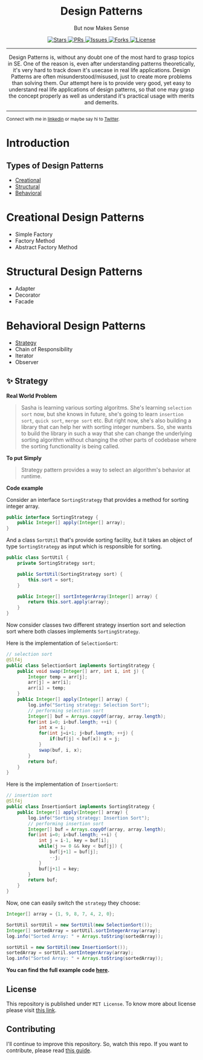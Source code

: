 <h1 align="center">Design Patterns</h1>
<p align="center">But now Makes Sense</p>
<p align="center">
    <span>
        <a href="https://github.com/reyadussalahin/design-patterns/stargazers">
            <img alt="Stars" src="https://img.shields.io/github/stars/reyadussalahin/design-patterns?style=flat&color=magenta">
        </a>
    </span>
    <span>
        <a href="https://github.com/reyadussalahin/design-patterns/pulls">
            <img alt="PRs" src="https://img.shields.io/github/issues-pr/reyadussalahin/design-patterns?style=flat">
        </a>
    </span>
    <span>
        <a href="https://github.com/reyadussalahin/design-patterns/issues">
            <img alt="Issues" src="https://img.shields.io/github/issues/reyadussalahin/design-patterns?style=flat&color=orange">
        </a>
    </span>
    <span>
        <a href="https://github.com/reyadussalahin/design-patterns/network/members">
            <img alt="Forks" src="https://img.shields.io/github/forks/reyadussalahin/design-patterns?style=flat">
        </a>
    </span>
    <span>
        <a href="https://github.com/reyadussalahin/design-patterns/blob/main/LICENSE">
            <img alt="License" src="https://img.shields.io/github/license/reyadussalahin/design-patterns?color=teal&style=flat">
        </a>
    </span>
</p>
<hr>
<p align="center">
Design Patterns is, without any doubt one of the most hard to grasp topics in SE. One of the reason is, even after understanding patterns theoretically, it's very hard to track down it's usecase in real life applications. Design Patterns are often misunderstood/misused, just to create more problems than solving them. Our attempt here is to provide very good, yet easy to understand real life applications of design patterns, so that one may grasp the concept properly as well as understand it's practical usage with merits and demerits.
<hr>


<sub>Connect with me in [linkedin](https://www.linkedin.com/in/reyadussalahin/) or maybe say hi to [Twitter](https://twitter.com/reyadussalahin).</sub>


Introduction
===================

Types of Design Patterns
-------------------
- [Creational](#creational-design-patterns)
- [Structural](#structural-design-patterns)
- [Behavioral](#behavioral-design-patterns)



Creational Design Patterns
===================
- Simple Factory
- Factory Method
- Abstract Factory Method


Structural Design Patterns
===================
- Adapter
- Decorator
- Facade

Behavioral Design Patterns
===================
- [Strategy](#-strategy)
- Chain of Responsibility
- Iterator
- Observer

✨ Strategy
-------------------
**Real World Problem**
> Sasha is learning various sorting algoritms. She's learning `selection sort` now, but she knows in future, she's going to learn `insertion sort`, `quick sort`, `merge sort` etc. But right now, she's also building a library that can help her with sorting integer numbers. So, she wants to build the library in such a way that she can change the underlying sorting algorithm without changing the other parts of codebase where the sorting functionality is being called.

**To put Simply**
> Strategy pattern provides a way to select an algorithm's behavior at runtime.

**Code example**

Consider an interface `SortingStrategy` that provides a method for sorting integer array.

```java
public interface SortingStrategy {
    public Integer[] apply(Integer[] array);
}
```

And a class `SortUtil` that's provide sorting facility, but it takes an object of type `SortingStrategy` as input which is responsible for sorting.

```java
public class SortUtil {
    private SortingStrategy sort;

    public SortUtil(SortingStrategy sort) {
        this.sort = sort;
    }

    public Integer[] sortIntegerArray(Integer[] array) {
        return this.sort.apply(array);
    }
}
```

Now consider classes two different strategy insertion sort and selection sort where both classes implements `SortingStrategy`.  
  
Here is the implementation of `SelectionSort`:

```java
// selection sort
@Slf4j
public class SelectionSort implements SortingStrategy {
    public void swap(Integer[] arr, int i, int j) {
        Integer temp = arr[j];
        arr[j] = arr[i];
        arr[i] = temp;
    }
    public Integer[] apply(Integer[] array) {
        log.info("Sorting strategy: Selection Sort");
        // performing selection sort
        Integer[] buf = Arrays.copyOf(array, array.length);
        for(int i=0; i<buf.length; ++i) {
            int x = i;
            for(int j=i+1; j<buf.length; ++j) {
                if(buf[j] < buf[x]) x = j;
            }
            swap(buf, i, x);
        }
        return buf;
    }
}
```

Here is the implementation of `InsertionSort`:

```java
// insertion sort
@Slf4j
public class InsertionSort implements SortingStrategy {
    public Integer[] apply(Integer[] array) {
        log.info("Sorting strategy: Insertion Sort");
        // performing insertion sort
        Integer[] buf = Arrays.copyOf(array, array.length);
        for(int i=0; i<buf.length; ++i) {
            int j = i-1, key = buf[i];
            while(j >= 0 && key < buf[j]) {
                buf[j+1] = buf[j];
                --j;
            }
            buf[j+1] = key;
        }
        return buf;
    }
}
```

Now, one can easily switch the `strategy` they choose:

```java
Integer[] array = {1, 9, 8, 7, 4, 2, 0};

SortUtil sortUtil = new SortUtil(new SelectionSort());
Integer[] sortedArray = sortUtil.sortIntegerArray(array);
log.info("Sorted Array: " + Arrays.toString(sortedArray));

sortUtil = new SortUtil(new InsertionSort());
sortedArray = sortUtil.sortIntegerArray(array);
log.info("Sorted Array: " + Arrays.toString(sortedArray));
```

**You can find the full example code [here](strategy/).**


## License
This repository is published under `MIT License`. To know more about license please visit [this link](LICENSE).

## Contributing
I'll continue to improve this repository. So, watch this repo. If you want to contribute, please read [this guide](CONTRIBUTING.md).
